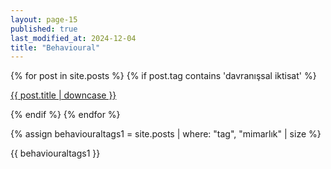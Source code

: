 ```yaml
---
layout: page-15
published: true
last_modified_at: 2024-12-04
title: "Behavioural"
---
```


{% for post in site.posts %} {% if post.tag contains 'davranışsal iktisat' %}

<p class="cat1"><a href="{{ post.url }}">{{ post.title | downcase }}</a></p>
{% endif %} {% endfor %}
<br />

{% assign behaviouraltags1 = site.posts | where: "tag", "mimarlık" | size %}

{{ behaviouraltags1 }}
